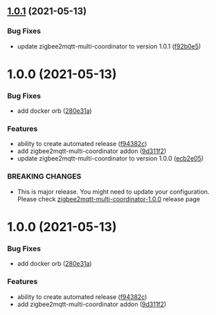 ## [1.0.1](https://github.com/Home-Assistant-Solutions/home-assistant-addons/compare/zigbee2mqtt-multi-coordinator-v1.0.0...zigbee2mqtt-multi-coordinator-v1.0.1) (2021-05-13)


### Bug Fixes

* update zigbee2mqtt-multi-coordinator to version 1.0.1 ([f92b0e5](https://github.com/Home-Assistant-Solutions/home-assistant-addons/commit/f92b0e5f05ed895cd4ddb0c3d46180cf8eae9ca7))

# 1.0.0 (2021-05-13)


### Bug Fixes

* add docker orb ([280e31a](https://github.com/Home-Assistant-Solutions/home-assistant-addons/commit/280e31a22006a9ad9844d8c13ac7faf5a7478dca))


### Features

* ability to create automated release ([f94382c](https://github.com/Home-Assistant-Solutions/home-assistant-addons/commit/f94382c23b209909839c1e3353c90e976386a89d))
* add zigbee2mqtt-multi-coordinator addon ([9d311f2](https://github.com/Home-Assistant-Solutions/home-assistant-addons/commit/9d311f25af02ab4a5a098fb85b829687a1354b4b))
* update zigbee2mqtt-multi-coordinator to version 1.0.0 ([ecb2e05](https://github.com/Home-Assistant-Solutions/home-assistant-addons/commit/ecb2e05097dec7df91cc87198c9500a1866c021e))


### BREAKING CHANGES

* This is major release. You might need to update your configuration. Please check [zigbee2mqtt-multi-coordinator-1.0.0](https://github.com/Home-Assistant-Solutions/zigbee2mqtt/releases/tag/zigbee2mqtt-multi-coordinator-1.0.0) release page

# 1.0.0 (2021-05-13)


### Bug Fixes

* add docker orb ([280e31a](https://github.com/Home-Assistant-Solutions/home-assistant-addons/commit/280e31a22006a9ad9844d8c13ac7faf5a7478dca))


### Features

* ability to create automated release ([f94382c](https://github.com/Home-Assistant-Solutions/home-assistant-addons/commit/f94382c23b209909839c1e3353c90e976386a89d))
* add zigbee2mqtt-multi-coordinator addon ([9d311f2](https://github.com/Home-Assistant-Solutions/home-assistant-addons/commit/9d311f25af02ab4a5a098fb85b829687a1354b4b))
